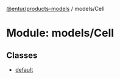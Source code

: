[@entur/products-models](../README.md) / models/Cell

# Module: models/Cell

## Classes

- [default](../classes/models_Cell.default.md)

